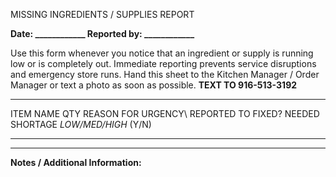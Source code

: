 MISSING INGREDIENTS / SUPPLIES REPORT

**Date: \_\_\_\_\_\_\_\_\_\_\_\_ Reported by: \_\_\_\_\_\_\_\_\_\_\_\_**

Use this form whenever you notice that an ingredient or supply is
running low or is completely out. Immediate reporting prevents service
disruptions and emergency store runs. Hand this sheet to the Kitchen
Manager / Order Manager or text a photo as soon as possible. **TEXT TO
916-513-3192**

  ----------------------------------------------------------------------------------
  ITEM NAME        QTY      REASON FOR        URGENCY\         REPORTED TO  FIXED?
                   NEEDED   SHORTAGE          *LOW/MED/HIGH*                (Y/N)
  ---------------- -------- ----------------- ---------------- ------------ --------
                                                                            

                                                                            

                                                                            

                                                                            

                                                                            

                                                                            

                                                                            

                                                                            

                                                                            

                                                                            

                                                                            

                                                                            

                                                                            
  ----------------------------------------------------------------------------------

**Notes / Additional Information:**

